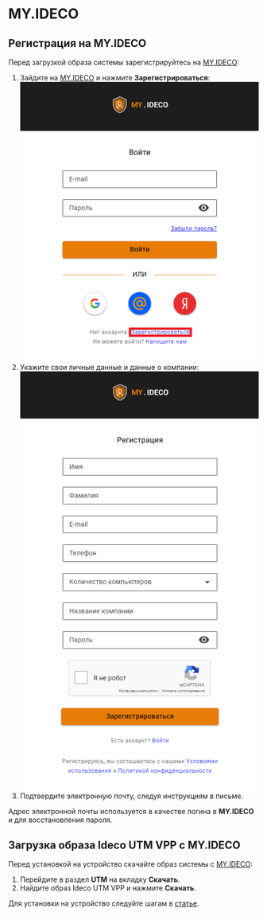 # MY.IDECO

## Регистрация на MY.IDECO

Перед загрузкой образа системы зарегистрируйтесь на [MY.IDECO](https://my.ideco.ru/):

1. Зайдите на [MY.IDECO](https://my.ideco.ru/) и нажмите **Зарегистрироваться**:
![](../.gitbook/assets/my-ideco1.png)
2. Укажите свои личные данные и данные о компании:
![](../.gitbook/assets/my-ideco2.png)
3. Подтвердите электронную почту, следуя инструкциям в письме.

Адрес электронной почты используется в качестве логина в **MY.IDECO** и для восстановления пароля.
## Загрузка образа Ideco UTM VPP c MY.IDECO

Перед установкой на устройство скачайте образ системы с [MY.IDECO](https://my.ideco.ru/):

1. Перейдите в раздел **UTM** на вкладку **Скачать**.
2. Найдите образ Ideco UTM VPP и нажмите **Скачать**.

Для установки на устройство следуйте шагам в [статье](preparation-install.md).